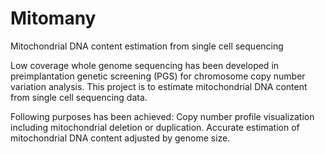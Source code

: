 # Mitomany
Mitochondrial DNA content estimation from single cell sequencing

Low coverage whole genome sequencing has been developed in preimplantation genetic screening (PGS) for chromosome copy number variation analysis. This project is to estimate mitochondrial DNA content from single cell sequencing data.

Following purposes has been achieved:
Copy number profile visualization including mitochondrial deletion or duplication.
Accurate estimation of mitochondrial DNA content adjusted by genome size.
